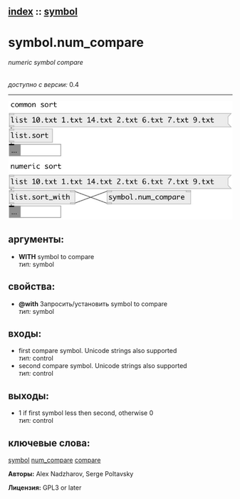 [index](index.html) :: [symbol](category_symbol.html)
---

# symbol.num_compare

###### numeric symbol compare

*доступно с версии:* 0.4

---




[![example](../examples/img/symbol.num_compare.jpg)](../examples/pd/symbol.num_compare.pd)



## аргументы:

* **WITH**
symbol to compare<br>
_тип:_ symbol<br>





## свойства:

* **@with** 
Запросить/установить symbol to compare<br>
_тип:_ symbol<br>



## входы:

* first compare symbol. Unicode strings also supported<br>
_тип:_ control
* second compare symbol. Unicode strings also supported<br>
_тип:_ control



## выходы:

* 1 if first symbol less then second, otherwise 0<br>
_тип:_ control



## ключевые слова:

[symbol](keywords/symbol.html)
[num_compare](keywords/num_compare.html)
[compare](keywords/compare.html)






**Авторы:** Alex Nadzharov, Serge Poltavsky




**Лицензия:** GPL3 or later






